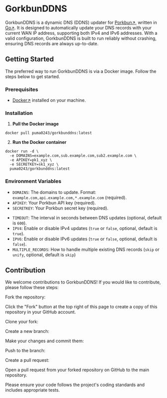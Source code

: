 # GorkbunDDNS
GorkbunDDNS is a dynamic DNS (DDNS) updater for [Porkbun↗](https://porkbun.com/), written in [Go↗](https://go.dev/). It is designed to automatically update your DNS records with your current WAN IP address, supporting both IPv4 and IPv6 addresses. With a valid configuration, GorkbunDDNS is built to run reliably without crashing, ensuring DNS records are always up-to-date.

## Getting Started
The preferred way to run GorkbunDDNS is via a Docker image. Follow the steps below to get started.

### Prerequisites

- [Docker↗](https://www.docker.com/get-started/) installed on your machine.

### Installation

1. **Pull the Docker image**
```console
docker pull puma0243/gorkbunddns:latest
```

2. **Run the Docker container**
```console
docker run -d \
  -e DOMAINS=example.com,sub.example.com,sub2.example.com \
  -e APIKEY=pk1_xyz \
  -e SECRETKEY=sk1_xyz \
  puma0243/gorkbunddns:latest
```

### Environment Variables
- `DOMAINS`: The domains to update. Format: `example.com,api.example.com,*.example.com` (required).
- `APIKEY`: Your Porkbun API key (required).
- `SECRETKEY`: Your Porkbun secret key (required).
+ `TIMEOUT`: The interval in seconds between DNS updates (optional, default is `600`).
+ `IPV4`: Enable or disable IPv4 updates (`true` or `false`, optional, default is `true`).
+ `IPV6`: Enable or disable IPv6 updates (`true` or `false`, optional, default is `false`).
+ `MULTIPLE_RECORDS`: How to handle multiple existing DNS records (`skip` or `unify`, optional, default is `skip`)

## Contribution
We welcome contributions to GorkbunDDNS! If you would like to contribute, please follow these steps:

Fork the repository:

Click the "Fork" button at the top right of this page to create a copy of this repository in your GitHub account.

Clone your fork:

Create a new branch:

Make your changes and commit them:

Push to the branch:

Create a pull request:

Open a pull request from your forked repository on GitHub to the main repository.

Please ensure your code follows the project's coding standards and includes appropriate tests.
